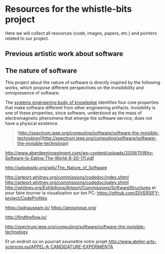 Resources for the whistle-bits project
===

Here we will collect all resources (code, images, papers, etc.) and pointers related to our project.


Previous artistic work about software
---


The nature of software
---

This project about the nature of software is directly inspired by the following works, which propose different perspectives on the invisibibility and omnipresence of software. 

The [systems engineering body of knowledge](swebok.org) identifies four core properties that make software different from other engineering artifacts. Invisibility is one of these properties, since software, understood as the mass of electromagnetic phenomena that emerge the software service, does not have a physical existence.

> [http://spectrum.ieee.org/computing/software/software-the-invisible-technology](http://spectrum.ieee.org/computing/software/software-the-invisible-technology)

http://www.aberdeeninvestment.com/wp-content/uploads/2009/11/Why-Software-Is-Eating-The-World-8-20-111.pdf

http://sebokwiki.org/wiki/The_Nature_of_Software

http://artport.whitney.org/commissions/codedoc/index.shtml
http://artport.whitney.org/commissions/codedoc/paley.shtml
http://whitney.org/Exhibitions/Artport/Commissions/SoftwareStructures
et pour faire tourner la visualisation sur ton PC:
https://github.com/DIVERSIFY-project/CodeProfiles


https://adnauseam.io/
https://amiunique.org/


http://findtheflow.io/

http://spectrum.ieee.org/computing/software/software-the-invisible-technology


Et un endroit où on pourrait soumettre notre projet
http://www.atelier-arts-sciences.eu/APPEL-A-CANDIDATURE-EXPERIMENTA
